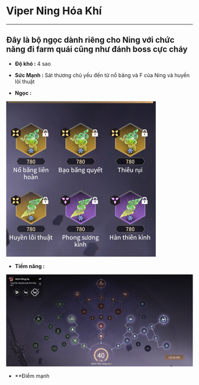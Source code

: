 # Viper Ning Hóa Khí

---


## Đây là bộ ngọc dành riêng cho Ning với chức năng đi farm quái cũng như đánh boss cực cháy
  - **Độ khó :** 4 sao
  - **Sức Mạnh :** Sát thương chủ yếu đến từ nổ băng và F của Ning và huyền lôi thuật

  - **Ngọc :**

  ![hoakhi](image-3.png)

  - **Tiềm năng :**

  ![tiemnanghoakhi](image-4.png)

  - **Điểm mạnh